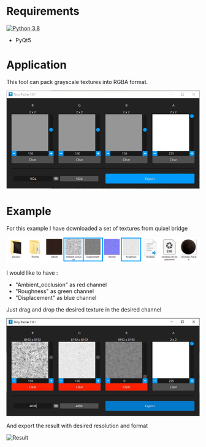 # Requirements
[![Python 3.8](https://img.shields.io/badge/python-3.8-blue.svg)](https://www.python.org/downloads/release/python-3811/)
- PyQt5

# Application

This tool can pack grayscale textures into RGBA format.

![Window](resources/window.JPG)

# Example

For this example I have downloaded a set of textures from quixel bridge

![Library](resources/library.jpg)

I would like to have : 
- "Ambient_occlusion" as red channel
- "Roughness" as green channel
- "Displacement" as blue channel

Just drag and drop the desired texture in the desired channel

![Example](resources/example.JPG)

And export the result with desired resolution and format

![Result](resources/result.JPG)
